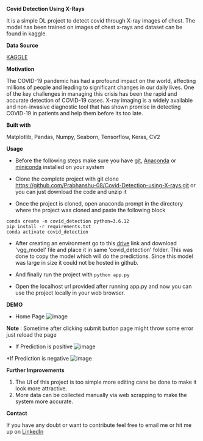 **Covid Detection Using X-Rays**

It is a simple DL project to detect covid through X-ray images of chest. The model has been trained on images of chest x-rays and dataset can be found in kaggle.

**Data Source**

[KAGGLE](https://www.kaggle.com/datasets/fusicfenta/chest-xray-for-covid19-detection)

**Motivation**

The COVID-19 pandemic has had a profound impact on the world, affecting millions of people and leading to significant changes in our daily lives. One of the key challenges in managing this crisis has been the rapid and accurate detection of COVID-19 cases. X-ray imaging is a widely available and non-invasive diagnostic tool that has shown promise in detecting COVID-19 in patients and help them before its too late.

**Built with**

Matplotlib,
Pandas,
Numpy,
Seaborn,
Tensorflow,
Keras,
CV2

**Usage**

* Before the following steps make sure you have [git](https://git-scm.com/download), [Anaconda](https://www.anaconda.com/) or [miniconda](https://docs.conda.io/en/latest/miniconda.html) installed on your system

* Clone the complete project with git clone https://github.com/Prabhanshu-08/Covid-Detection-using-X-rays.git or you can just download the code and unzip it

* Once the project is cloned, open anaconda prompt in the directory where the project was cloned and paste the following block

```
conda create -n covid_detection python=3.6.12
pip install -r requirements.txt
conda activate covid_detection 
```

* After creating an environment go to this [drive](https://drive.google.com/drive/u/0/folders/10auHKxY02juCEINIbetSp1smG-oQtWgR) link and download 'vgg_model' file and place it in same 'covid_detection' folder. This was done to copy the model which will do the predictions. Since this model was large in size it could not be hosted in github.

* And finally run the project with
```python app.py```

* Open the localhost url provided after running app.py and now you can use the project locally in your web browser.

**DEMO**

* Home Page
![image](https://user-images.githubusercontent.com/88246010/221581347-f3e2051a-eda9-4913-a2ca-a013e4d1af5e.png)

**Note** : Sometime after clicking submit button page might throw some error just reload the page

* If Prediction is positive
![image](https://user-images.githubusercontent.com/88246010/221581798-a35abe13-3c5e-4ef1-ad71-4af61ea2cb5e.png)

*If Prediction is negative
![image](https://user-images.githubusercontent.com/88246010/221582065-39455d21-8805-4f2e-ae8f-c3c3be202dcd.png)

**Further Improvements**
1. The UI of this project is too simple more editing cane be done to make it look more attractive.
2. More data can be collected manually via web scrapping to make the system more accurate.

**Contact**

If you have any doubt or want to contribute feel free to email me or hit me up on [LinkedIn](https://www.linkedin.com/in/prabhanshu-gupta-71248118a/
)
